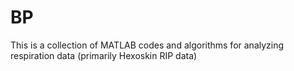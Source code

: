# BP
This is a collection of MATLAB codes and algorithms for analyzing respiration data (primarily Hexoskin RIP data)
